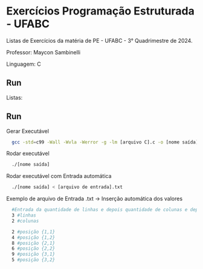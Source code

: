 
# Exercícios Programação Estruturada - UFABC
Listas de Exercícios da matéria de PE - UFABC - 3° Quadrimestre de 2024.

Professor: Maycon Sambinelli

Linguagem: C

## Run
Listas: 
## Run

Gerar Executável

```bash
  gcc -std=c99 -Wall -Wvla -Werror -g -lm [arquivo C].c -o [nome saída]
```

Rodar executável

```bash
  ./[nome saída]
```

Rodar executável com Entrada automática

```bash
  ./[nome saída] < [arquivo de entrada].txt
```

Exemplo de arquivo de Entrada .txt -> Inserção automática dos valores

```bash
  #Entrada da quantidade de linhas e depois quantidade de colunas e depois os números da matriz:
  3 #linhas
  2 #colunas

  2 #posição {1,1}
  4 #posição {1,2}
  8 #posição {2,1}
  6 #posição {2,2}
  9 #posição {3,1}
  5 #posição {3,2}
```

